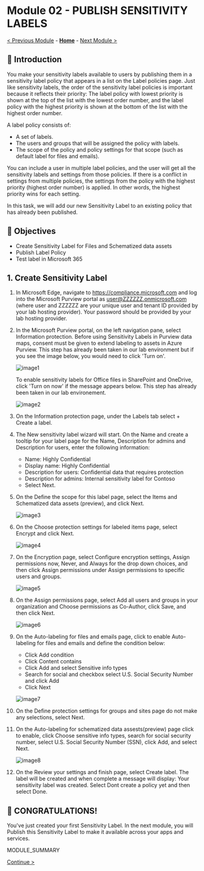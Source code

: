 # Module 02 - PUBLISH SENSITIVITY LABELS

[< Previous Module](../modules/module00.md) - **[Home](../README.md)** - [Next Module >](../modules/module00.md)

## :loudspeaker: Introduction

You make your sensitivity labels available to users by publishing them in a sensitivity label policy that appears in a list on the Label policies page. Just like sensitivity labels, the order of the sensitivity label policies is important because it reflects their priority: The label policy with lowest priority is shown at the top of the list with the lowest order number, and the label policy with the highest priority is shown at the bottom of the list with the highest order number.

A label policy consists of:
* A set of labels.
* The users and groups that will be assigned the policy with labels.
* The scope of the policy and policy settings for that scope (such as default label for files and emails).

You can include a user in multiple label policies, and the user will get all the sensitivity labels and settings from those policies. If there is a conflict in settings from multiple policies, the settings from the policy with the highest priority (highest order number) is applied. In other words, the highest priority wins for each setting.

In this task, we will add our new Sensitivity Label to an existing policy that has already been published.

<!--## :thinking: Prerequisites

* Microsoft 365 E5/A5/G5
* Microsoft 365 E5/A5/G5 Compliance
* Microsoft 365 E5/A5/G5 Information Protection, and Governance
* Office 365 E5, Enterprise Mobility + Security E5/A5/G5, and AIP Plan 2 -->

## :dart: Objectives

* Create Sensitivity Label for Files and Schematized data assets
* Publish Label Policy
* Test label in Microsoft 365

## 1. Create Sensitivity Label

1. In Microsoft Edge, navigate to https://compliance.microsoft.com and log into the Microsoft Purview portal as user@ZZZZZZ.onmicrosoft.com (where user and ZZZZZZ are your unique user and tenant ID provided by your lab hosting provider). Your password should be provided by your lab hosting provider.

2. In the Microsoft Purview portal, on the left navigation pane, select Information protection.
    Before using Sensitivity Labels in Purview data maps, consent must be given to extend labeling to assets in Azure Purview. This step has already been taken in our lab environment but if you see the image below, you would need to click 'Turn on'.

    ![image1](../images/module01/image1.png)

    To enable sensitivity labels for Office files in SharePoint and OneDrive, click 'Turn on now' if the message appears below. This step has already been taken in our lab environement.

    ![image2](../images//module01/image2.png)

3. On the Information protection page, under the Labels tab select + Create a label.
4. The New sensitivity label wizard will start. On the Name and create a tooltip for your label page for the Name, Description for admins and Description for users, enter the following information:

    *  Name: Highly Confidential
    *  Display name: Highly Confidential
    *  Description for users: Confidential data that requires protection 
    *  Description for admins: Internal sensitivity label for Contoso
    *  Select Next.

5. On the Define the scope for this label page, select the Items and Schematized data assets (preview), and click Next.

    ![image3](../images/module01/scope.png)

6. On the Choose protection settings for labeled items page, select Encrypt and click Next.

    ![image4](../images/module01/encrypt.png)

7. On the Encryption page, select Configure encryption settings, Assign permissions now, Never, and Always for the drop down choices, and then click Assign permissions under Assign permissions to specific users and groups.

    ![image5](../images/module01/encryptpage.png)

8. On the Assign permissions page, select Add all users and groups in your organization and Choose permissions as Co-Author, click Save, and then click Next.

    ![image6](../images/module01/assignpermissions2.png)

9. On the Auto-labeling for files and emails page, click to enable Auto-labeling for files and emails and define the condition below:
    - Click Add condition
    - Click Content contains
    - Click Add and select Sensitive info types
    - Search for social and checkbox select U.S. Social Security Number and click Add
    - Click Next

    ![image7](../images/module01/autolabel1.png)

10. On the Define protection settings for groups and sites page do not make any selections, select Next.

11. On the Auto-labeling for schematized data assests(preview) page click to enable, click Choose sensitive info types, search for social security number, select U.S. Social Security Number (SSN), click Add, and select Next.

    ![image8](../images/module01/autolabel2.png)

12. On the Review your settings and finish page, select Create label.  The label will be created and when complete a message will display: Your sensitivity label was created.  Select Dont create a policy yet and then select Done.

## :tada: CONGRATULATIONS!
You've just created your first Sensitivity Label.  In the next module, you will Publish this Sensitivity Label to make it available across your apps and services.




MODULE_SUMMARY

[Continue >](../modules/module00.md)
